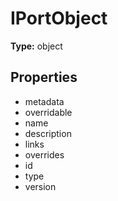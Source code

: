# IPortObject


**Type:** object

## Properties
* metadata
* overridable
* name
* description
* links
* overrides
* id
* type
* version

